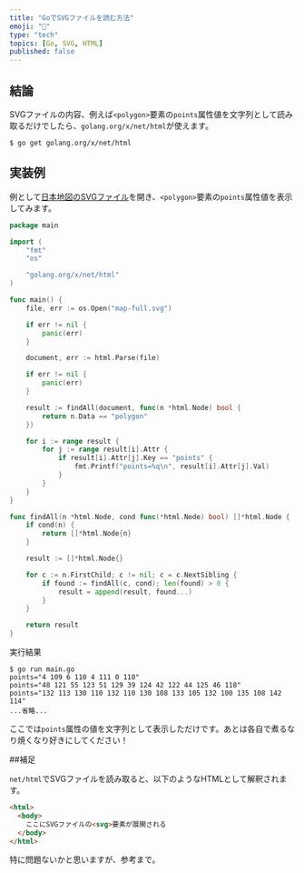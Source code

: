```yaml
---
title: "GoでSVGファイルを読む方法"
emoji: "🤖"
type: "tech"
topics: [Go, SVG, HTML]
published: false
---
```

## 結論

SVGファイルの内容、例えば`<polygon>`要素の`points`属性値を文字列として読み取るだけでしたら、`golang.org/x/net/html`が使えます。

```console
$ go get golang.org/x/net/html
```

## 実装例

例として[日本地図のSVGファイル](https://github.com/geolonia/japanese-prefectures)を開き、`<polygon>`要素の`points`属性値を表示してみます。

```go
package main

import (
	"fmt"
	"os"

	"golang.org/x/net/html"
)

func main() {
	file, err := os.Open("map-full.svg")

	if err != nil {
		panic(err)
	}

	document, err := html.Parse(file)

	if err != nil {
		panic(err)
	}

	result := findAll(document, func(n *html.Node) bool {
		return n.Data == "polygon"
	})

	for i := range result {
		for j := range result[i].Attr {
			if result[i].Attr[j].Key == "points" {
				fmt.Printf("points=%q\n", result[i].Attr[j].Val)
			}
		}
	}
}

func findAll(n *html.Node, cond func(*html.Node) bool) []*html.Node {
	if cond(n) {
		return []*html.Node{n}
	}

	result := []*html.Node{}

	for c := n.FirstChild; c != nil; c = c.NextSibling {
		if found := findAll(c, cond); len(found) > 0 {
			result = append(result, found...)
		}
	}

	return result
}
```

実行結果

```console
$ go run main.go
points="4 109 6 110 4 111 0 110"
points="48 121 55 123 51 129 39 124 42 122 44 125 46 118"
points="132 113 130 110 132 110 130 108 133 105 132 100 135 108 142 114"
...省略...
```

ここでは`points`属性の値を文字列として表示しただけです。あとは各自で煮るなり焼くなり好きにしてください！

##補足

`net/html`でSVGファイルを読み取ると、以下のようなHTMLとして解釈されます。

```html
<html>
  <body>
    ここにSVGファイルの<svg>要素が展開される
  </body>
</html>
```

特に問題ないかと思いますが、参考まで。
